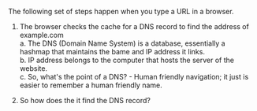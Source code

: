 The following set of steps happen when you type a URL in a browser.

1. The browser checks the cache for a DNS record to find the address of example.com       
    a. The DNS (Domain Name System) is a database, essentially a hashmap that maintains the bame and IP address it links.                  
    b. IP address belongs to the computer that hosts the server of the website.      
    c. So, what's the point of a DNS? - Human friendly navigation; it just is easier to remember a human friendly name.      
    
 2. So how does the it find the DNS record?
